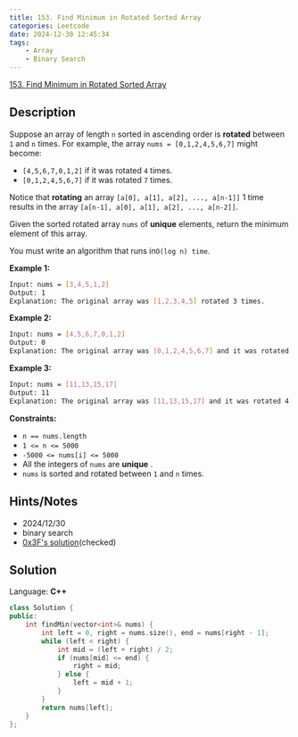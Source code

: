 ```yaml
---
title: 153. Find Minimum in Rotated Sorted Array
categories: Leetcode
date: 2024-12-30 12:45:34
tags:
    - Array
    - Binary Search
---
```


[153. Find Minimum in Rotated Sorted Array](https://leetcode.com/problems/find-minimum-in-rotated-sorted-array/description/?envType=problem-list-v2&envId=plakya4j)

## Description

Suppose an array of length `n` sorted in ascending order is **rotated**  between `1` and `n` times. For example, the array `nums = [0,1,2,4,5,6,7]` might become:

- `[4,5,6,7,0,1,2]` if it was rotated `4` times.
- `[0,1,2,4,5,6,7]` if it was rotated `7` times.

Notice that **rotating**  an array `[a[0], a[1], a[2], ..., a[n-1]]` 1 time results in the array `[a[n-1], a[0], a[1], a[2], ..., a[n-2]]`.

Given the sorted rotated array `nums` of **unique**  elements, return the minimum element of this array.

You must write an algorithm that runs in`O(log n) time`.

**Example 1:**

```bash
Input: nums = [3,4,5,1,2]
Output: 1
Explanation: The original array was [1,2,3,4,5] rotated 3 times.
```

**Example 2:**

```bash
Input: nums = [4,5,6,7,0,1,2]
Output: 0
Explanation: The original array was [0,1,2,4,5,6,7] and it was rotated 4 times.
```

**Example 3:**

```bash
Input: nums = [11,13,15,17]
Output: 11
Explanation: The original array was [11,13,15,17] and it was rotated 4 times.
```

**Constraints:**

- `n == nums.length`
- `1 <= n <= 5000`
- `-5000 <= nums[i] <= 5000`
- All the integers of `nums` are **unique** .
- `nums` is sorted and rotated between `1` and `n` times.

## Hints/Notes

- 2024/12/30
- binary search
- [0x3F's solution](https://leetcode.cn/problems/find-minimum-in-rotated-sorted-array/solutions/1987499/by-endlesscheng-owgd/)(checked)

## Solution

Language: **C++**

```C++
class Solution {
public:
    int findMin(vector<int>& nums) {
        int left = 0, right = nums.size(), end = nums[right - 1];
        while (left < right) {
            int mid = (left + right) / 2;
            if (nums[mid] <= end) {
                right = mid;
            } else {
                left = mid + 1;
            }
        }
        return nums[left];
    }
};
```
